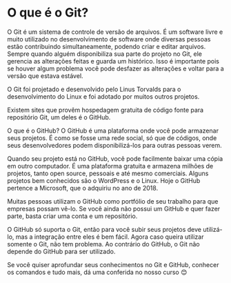 # O que é o Git?

O Git é um sistema de controle de versão de arquivos. É um software livre e muito utilizado no desenvolvimento de software onde diversas pessoas estão contribuindo simultaneamente, podendo criar e editar arquivos. Sempre quando alguém disponibiliza sua parte do projeto no Git, ele gerencia as alterações feitas e guarda um histórico. Isso é importante pois se houver algum problema você pode desfazer as alterações e voltar para a versão que estava estável.

O Git foi projetado e desenvolvido pelo Linus Torvalds para o desenvolvimento do Linux e foi adotado por muitos outros projetos.

Existem sites que provêm hospedagem gratuita de código fonte para repositório Git, um deles é o GitHub.

O que é o GitHub?
O GitHub é uma plataforma onde você pode armazenar seus projetos. É como se fosse uma rede social, só que de códigos, onde seus desenvolvedores podem disponibilizá-los para outras pessoas verem.

Quando seu projeto está no GitHub, você pode facilmente baixar uma cópia em outro computador. É uma plataforma gratuita e armazena milhões de projetos, tanto open source, pessoais e até mesmo comerciais. Alguns projetos bem conhecidos são o WordPress e o Linux. Hoje o GitHub pertence a Microsoft, que o adquiriu no ano de 2018.

Muitas pessoas utilizam o GitHub como portfólio de seu trabalho para que empresas possam vê-lo. Se você ainda não possui um GitHub e quer fazer parte, basta criar uma conta e um repositório.

O GitHub só suporta o Git, então para você subir seus projetos deve utilizá-lo, mas a integração entre eles é bem fácil. Agora caso queira utilizar somente o Git, não tem problema. Ao contrário do GitHub, o Git não depende do GitHub para ser utilizado.

Se você quiser aprofundar seus conhecimentos no Git e GitHub, conhecer os comandos e tudo mais, dá uma conferida no nosso curso 😊




